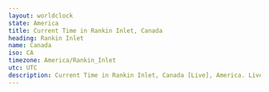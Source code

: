 ```yaml
---
layout: worldclock
state: America
title: Current Time in Rankin Inlet, Canada
heading: Rankin Inlet
name: Canada
iso: CA
timezone: America/Rankin_Inlet
utc: UTC
description: Current Time in Rankin Inlet, Canada [Live], America. Live update now time in Rankin Inlet, timezone America/Rankin_Inlet, UTC, Country ISO code & Current Local Time.
---
```


